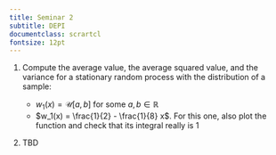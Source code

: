 ```yaml
---
title: Seminar 2
subtitle: DEPI
documentclass: scrartcl
fontsize: 12pt
---
```



1. Compute the average value, the average squared value, and the variance
for a stationary random process with the distribution of a sample:
    * $w_1(x) = \mathcal{U}[a,b]$ for some $a, b \in \mathbb{R}$
    * $w_1(x) = \frac{1}{2} - \frac{1}{8} x$. For this one, also plot the
    function and check that its integral really is 1
    
2. TBD
